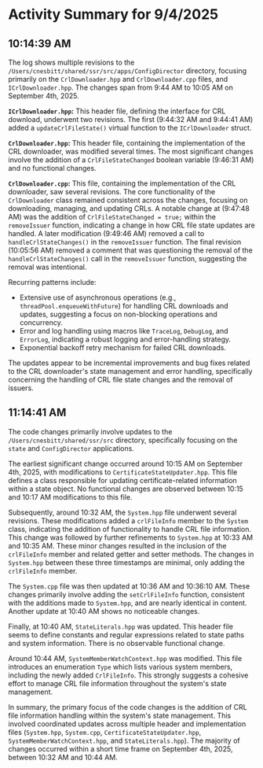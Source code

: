 # Activity Summary for 9/4/2025

## 10:14:39 AM
The log shows multiple revisions to the `/Users/cnesbitt/shared/ssr/src/apps/ConfigDirector` directory, focusing primarily on the `CrlDownloader.hpp` and `CrlDownloader.cpp` files, and  `ICrlDownloader.hpp`.  The changes span from 9:44 AM to 10:05 AM on September 4th, 2025.

**`ICrlDownloader.hpp`:** This header file, defining the interface for CRL download, underwent two revisions.  The first (9:44:32 AM and 9:44:41 AM) added a `updateCrlFileState()`  virtual function to the `ICrlDownloader` struct.

**`CrlDownloader.hpp`:** This header file, containing the implementation of the CRL downloader, was modified several times.  The most significant changes involve the addition of a `CrlFileStateChanged` boolean variable (9:46:31 AM) and no functional changes.

**`CrlDownloader.cpp`:** This file, containing the implementation of the CRL downloader,  saw several revisions.  The core functionality of the `CrlDownloader` class remained consistent across the changes, focusing on downloading, managing, and updating CRLs. A notable change at (9:47:48 AM) was the addition of `CrlFileStateChanged = true;` within the `removeIssuer` function, indicating a change in how CRL file state updates are handled. A later modification (9:49:46 AM) removed a call to `handleCrlStateChanges()` in the `removeIssuer` function. The final revision (10:05:56 AM) removed a comment that was questioning the removal of the `handleCrlStateChanges()` call in the `removeIssuer` function, suggesting the removal was intentional.


Recurring patterns include:

* Extensive use of asynchronous operations (e.g., `threadPool.enqueueWithFuture`) for handling CRL downloads and updates, suggesting a focus on non-blocking operations and concurrency.
*  Error and log handling using macros like `TraceLog`, `DebugLog`, and `ErrorLog`, indicating a robust logging and error-handling strategy.
*  Exponential backoff retry mechanism for failed CRL downloads.


The updates appear to be incremental improvements and bug fixes related to the CRL downloader's state management and error handling, specifically concerning the handling of CRL file state changes and the removal of issuers.


## 11:14:41 AM
The code changes primarily involve updates to the `/Users/cnesbitt/shared/ssr/src` directory, specifically focusing on the `state` and `ConfigDirector` applications.  

The earliest significant change occurred around 10:15 AM on September 4th, 2025, with modifications to `CertificateStateUpdater.hpp`. This file defines a class responsible for updating certificate-related information within a state object.  No functional changes are observed between 10:15 and 10:17 AM  modifications to this file.

Subsequently, around 10:32 AM, the `System.hpp` file underwent several revisions.  These modifications added a `crlFileInfo` member to the `System` class, indicating the addition of functionality to handle CRL file information.  This change was followed by further refinements to `System.hpp` at 10:33 AM and 10:35 AM. These minor changes resulted in the inclusion of the `crlFileInfo` member and related getter and setter methods.  The changes in `System.hpp` between these three timestamps are minimal, only adding the `crlFileInfo` member.

The `System.cpp` file was then updated at 10:36 AM and 10:36:10 AM. These changes primarily involve adding the `setCrlFileInfo` function, consistent with the additions made to `System.hpp`, and are nearly identical in content. Another update at 10:40 AM shows no noticeable changes.


Finally, at 10:40 AM, `StateLiterals.hpp` was updated. This header file seems to define constants and regular expressions related to state paths and system information.  There is no observable functional change.


Around 10:44 AM, `SystemMemberWatchContext.hpp` was modified. This file introduces an enumeration `Type` which lists various system members, including the newly added `CrlFileInfo`. This strongly suggests a cohesive effort to manage CRL file information throughout the system's state management.

In summary, the primary focus of the code changes is the addition of CRL file information handling within the system's state management. This involved coordinated updates across multiple header and implementation files (`System.hpp`, `System.cpp`, `CertificateStateUpdater.hpp`, `SystemMemberWatchContext.hpp`, and `StateLiterals.hpp`).  The majority of changes occurred within a short time frame on September 4th, 2025, between 10:32 AM and 10:44 AM.
